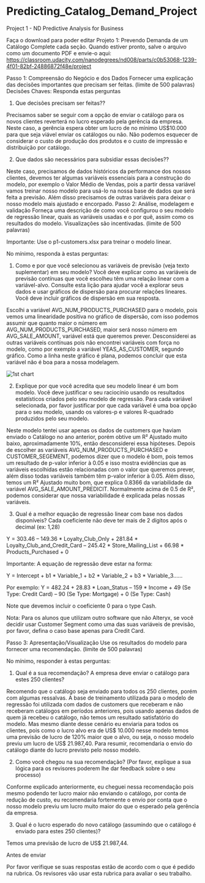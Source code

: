# Predicting_Catalog_Demand_Project
Project 1 - ND Predictive Analysis for Business


Faça o download para poder editar
Projeto 1: Prevendo Demanda de um Catálogo
Complete cada seção. Quando estiver pronto, salve o arquivo como um documento PDF e envie-o aqui:  https://classroom.udacity.com/nanodegrees/nd008/parts/c0b53068-1239-4f01-82bf-24886872f48e/project
 
Passo 1: Compreensão do Negócio e dos Dados
Fornecer uma explicação das decisões importantes que precisam ser feitas. (limite de 500 palavras)
Decisões Chaves:
Responda estas perguntas

1.	Que decisões precisam ser feitas??

Precisamos saber se seguir com a opção de enviar o catálogo para os novos clientes reverterá no lucro esperado pela gerência da empresa. Neste caso, a gerência espera obter um lucro de no mínimo US$10.000 para que seja viável enviar os catálogos ou não. Não podemos esquecer de considerar o custo de produção dos produtos e o custo de impressão e distribuição por catálogo.

2.	Que dados são necessários para subsidiar essas decisões??

Neste caso, precisamos de dados históricos da performance dos nossos clientes, devemos ter algumas variáveis essenciais para a construção do modelo, por exemplo o Valor Médio de Vendas, pois a partir dessa variável vamos treinar nosso modelo para usá-lo na nossa base de dados que será feita a previsão. Além disso precisamos de outras variáveis para deixar o nosso modelo mais ajustado e encorpado.
Passo 2: Análise, modelagem e validação
Forneça uma descrição de como você configurou o seu modelo de regressão linear, quais as variáveis usadas e o por quê, assim como os resultados do modelo. Visualizações são incentivadas. (limite de 500 palavras)

Importante: Use o p1-customers.xlsx para treinar o modelo linear.   
 
No mínimo, responda à estas perguntas:

1.	Como e por que você selecionou as variáveis de previsão (veja texto suplementar) em seu modelo? Você deve explicar como as variáveis de previsão contínuas que você escolheu têm uma relação linear com a variável-alvo.  Consulte esta lição para ajudar você a explorar seus dados e usar gráficos de dispersão para procurar relações lineares.  Você deve incluir gráficos de dispersão em sua resposta.

Escolhi a variável AVG_NUM_PRODUCTS_PURCHASED para o modelo, pois vemos uma linearidade positiva no gráfico de dispersão, com isso podemos assumir que quanto maior o número em AVG_NUM_PRODUCTS_PURCHASED, maior será nosso número em AVG_SALE_AMOUNT, variável está que queremos prever. Desconsiderei as outras variáveis contínuas pois não encontrei variáveis com força no modelo, como por exemplo a variável YEAS_AS_CUSTOMER, segundo gráfico. Como a linha neste gráfico é plana, podemos concluir que esta variável não é boa para a nossa modelagem. 

![1st chart](https://user-images.githubusercontent.com/34245933/47035312-1386f280-d150-11e8-9044-e05bfdfa7571.jpeg)


2.	Explique por que você acredita que seu modelo linear é um bom modelo. Você deve justificar o seu raciocínio usando os resultados estatísticos criados pelo seu modelo de regressão. Para cada variável selecionada, por favor justificar por que cada variável é uma boa opção para o seu modelo, usando os valores-p e valores  R-quadrado produzidos pelo seu modelo.

Neste modelo tentei usar apenas os dados de customers que haviam enviado o Catálogo no ano anterior, porém obtive um R² Ajustado muito baixo, aproximadamente 10%, então desconsiderei essa hipóteses. Depois de escolher as variáveis AVG_NUM_PRODUCTS_PURCHASED e CUSTOMER_SEGEMENT, podemos dizer que o modelo é bom, pois temos um resultado de p-valor inferior à 0.05 e isso mostra evidências que as variáveis escolhidas estão relacionadas com o valor que queremos prever, além disso todas variáveis também têm p-valor inferior à 0.05. 
Além disso, temos um R² Ajustado muito bom, que explica 0.8366 da variabilidade da variável AVG_SALE_AMOUNT_PREDICIT. Normalmente acima de 0.5 de R², podemos considerar que nossa variabilidade é explicada pelas nossas variáveis.

  
3.	Qual é a melhor equação de regressão linear com base nos dados disponíveis? Cada coeficiente não deve ter mais de 2 dígitos após o decimal (ex: 1,28)
 
Y = 303.46 – 149.36 * Loyalty_Club_Only + 281.84 * Loyalty_Club_and_Credit_Card – 245.42 * Store_Mailing_List + 66.98 * Products_Purchased + 0

Importante: A equação de regressão deve estar na forma:

Y = Intercept + b1 * Variable_1 + b2 * Variable_2 + b3 * Variable_3……

Por exemplo: Y = 482.24 + 28.83 * Loan_Status – 159 * Income + 49 (Se Type: Credit Card) – 90 (Se Type: Mortgage) + 0 (Se Type: Cash)

Note que devemos incluir o coeficiente 0 para o type Cash.

Nota: Para os alunos que utilizam outro software que não Alteryx, se você decidir usar Customer Segment como uma das suas variáveis de previsão, por favor, defina o caso base apenas para Credit Card.
 
Passo 3: Apresentação/Visualização
Use os resultados do modelo para fornecer uma recomendação. (limite de 500 palavras)

No mínimo, responder à estas perguntas:

1.	Qual é a sua recomendação? A empresa deve enviar o catálogo para estes 250 clientes?

Recomendo que o catálogo seja enviado para todos os 250 clientes, porém com algumas ressalvas. A base de treinamento utilizada para o modelo de regressão foi utilizada com dados de customers que receberam e não receberam catálogos em períodos anteriores, pois usando apenas dados de quem já recebeu o catálogo, não temos um resultado satisfatório do modelo. Mas mesmo diante desse cenário eu enviaria para todos os clientes, pois como o lucro alvo era de US$ 10.000 nesse modelo temos uma previsão de lucro de 120% maior que o alvo, ou seja, o nosso modelo previu um lucro de US$ 21.987,40.
Para resumir, recomendaria o envio do catálogo diante do lucro previsto pelo nosso modelo.

2.	Como você chegou na sua recomendação? (Por favor, explique a sua lógica para os revisores poderem lhe dar feedback sobre o seu processo)

Conforme explicado anteriormente, eu cheguei nessa recomendação pois mesmo podendo ter lucro maior não enviando o catálogo, por conta de redução de custo, eu recomendaria fortemente o envio por conta que o nosso modelo previu um lucro muito maior do que o esperado pela gerência da empresa.


3.	Qual é o lucro esperado do novo catálogo (assumindo que o catálogo é enviado para estes 250 clientes)?

Temos uma previsão de lucro de US$ 21.987,44.


Antes de enviar

Por favor verifique se suas respostas estão de acordo com o que é pedido na rubrica. Os revisores vão usar esta rubrica para avaliar o seu trabalho.

